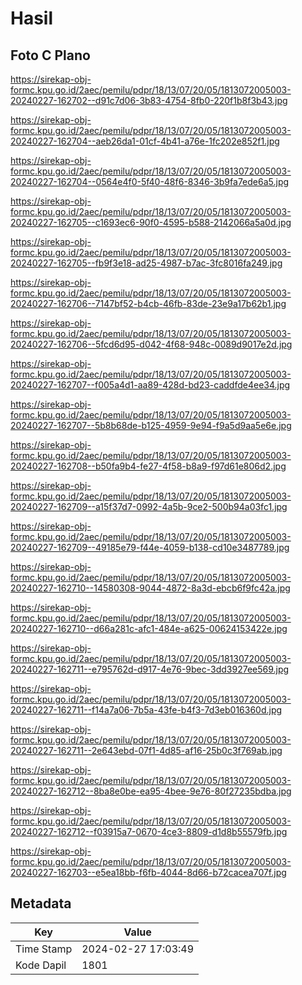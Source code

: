 # Hasil

## Foto C Plano

https://sirekap-obj-formc.kpu.go.id/2aec/pemilu/pdpr/18/13/07/20/05/1813072005003-20240227-162702--d91c7d06-3b83-4754-8fb0-220f1b8f3b43.jpg

https://sirekap-obj-formc.kpu.go.id/2aec/pemilu/pdpr/18/13/07/20/05/1813072005003-20240227-162704--aeb26da1-01cf-4b41-a76e-1fc202e852f1.jpg

https://sirekap-obj-formc.kpu.go.id/2aec/pemilu/pdpr/18/13/07/20/05/1813072005003-20240227-162704--0564e4f0-5f40-48f6-8346-3b9fa7ede6a5.jpg

https://sirekap-obj-formc.kpu.go.id/2aec/pemilu/pdpr/18/13/07/20/05/1813072005003-20240227-162705--c1693ec6-90f0-4595-b588-2142066a5a0d.jpg

https://sirekap-obj-formc.kpu.go.id/2aec/pemilu/pdpr/18/13/07/20/05/1813072005003-20240227-162705--fb9f3e18-ad25-4987-b7ac-3fc8016fa249.jpg

https://sirekap-obj-formc.kpu.go.id/2aec/pemilu/pdpr/18/13/07/20/05/1813072005003-20240227-162706--7147bf52-b4cb-46fb-83de-23e9a17b62b1.jpg

https://sirekap-obj-formc.kpu.go.id/2aec/pemilu/pdpr/18/13/07/20/05/1813072005003-20240227-162706--5fcd6d95-d042-4f68-948c-0089d9017e2d.jpg

https://sirekap-obj-formc.kpu.go.id/2aec/pemilu/pdpr/18/13/07/20/05/1813072005003-20240227-162707--f005a4d1-aa89-428d-bd23-caddfde4ee34.jpg

https://sirekap-obj-formc.kpu.go.id/2aec/pemilu/pdpr/18/13/07/20/05/1813072005003-20240227-162707--5b8b68de-b125-4959-9e94-f9a5d9aa5e6e.jpg

https://sirekap-obj-formc.kpu.go.id/2aec/pemilu/pdpr/18/13/07/20/05/1813072005003-20240227-162708--b50fa9b4-fe27-4f58-b8a9-f97d61e806d2.jpg

https://sirekap-obj-formc.kpu.go.id/2aec/pemilu/pdpr/18/13/07/20/05/1813072005003-20240227-162709--a15f37d7-0992-4a5b-9ce2-500b94a03fc1.jpg

https://sirekap-obj-formc.kpu.go.id/2aec/pemilu/pdpr/18/13/07/20/05/1813072005003-20240227-162709--49185e79-f44e-4059-b138-cd10e3487789.jpg

https://sirekap-obj-formc.kpu.go.id/2aec/pemilu/pdpr/18/13/07/20/05/1813072005003-20240227-162710--14580308-9044-4872-8a3d-ebcb6f9fc42a.jpg

https://sirekap-obj-formc.kpu.go.id/2aec/pemilu/pdpr/18/13/07/20/05/1813072005003-20240227-162710--d66a281c-afc1-484e-a625-00624153422e.jpg

https://sirekap-obj-formc.kpu.go.id/2aec/pemilu/pdpr/18/13/07/20/05/1813072005003-20240227-162711--e795762d-d917-4e76-9bec-3dd3927ee569.jpg

https://sirekap-obj-formc.kpu.go.id/2aec/pemilu/pdpr/18/13/07/20/05/1813072005003-20240227-162711--f14a7a06-7b5a-43fe-b4f3-7d3eb016360d.jpg

https://sirekap-obj-formc.kpu.go.id/2aec/pemilu/pdpr/18/13/07/20/05/1813072005003-20240227-162711--2e643ebd-07f1-4d85-af16-25b0c3f769ab.jpg

https://sirekap-obj-formc.kpu.go.id/2aec/pemilu/pdpr/18/13/07/20/05/1813072005003-20240227-162712--8ba8e0be-ea95-4bee-9e76-80f27235bdba.jpg

https://sirekap-obj-formc.kpu.go.id/2aec/pemilu/pdpr/18/13/07/20/05/1813072005003-20240227-162712--f03915a7-0670-4ce3-8809-d1d8b55579fb.jpg

https://sirekap-obj-formc.kpu.go.id/2aec/pemilu/pdpr/18/13/07/20/05/1813072005003-20240227-162703--e5ea18bb-f6fb-4044-8d66-b72cacea707f.jpg


## Metadata

| Key        | Value               |
| ---------- | ------------------- |
| Time Stamp | 2024-02-27 17:03:49 |
| Kode Dapil | 1801                |



